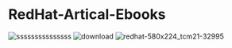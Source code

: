 # RedHat-Artical-Ebooks


![sssssssssssssss](https://user-images.githubusercontent.com/58718316/178747693-36c5a048-51f6-4d28-96e8-2532bd993655.PNG)
![download](https://user-images.githubusercontent.com/58718316/178747714-df41ac41-588b-4d43-8561-a1c4a3ebfa55.png)
![redhat-580x224_tcm21-32995](https://user-images.githubusercontent.com/58718316/178747748-a8fd02dd-9b1d-44aa-9b42-f019c1f5ce93.png)
